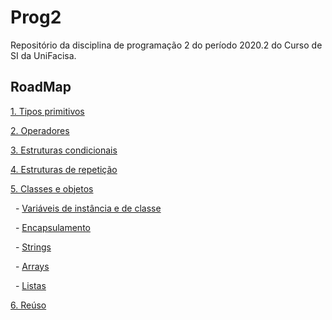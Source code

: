 # Prog2

Repositório da disciplina de programação 2 do período 2020.2 do Curso de SI da UniFacisa.

## RoadMap

[1. Tipos primitivos](Content/TiposPrimitivos.md)

[2. Operadores](Content/Operadores.md)

[3. Estruturas condicionais](Content/EstruturasCondicionais.md)

[4. Estruturas de repetição](Content/EstruturasDeRepeticao.md)

[5. Classes e objetos](Content/ClassesEObjetos.md)

&nbsp; - [Variáveis de instância e de classe](Content/VariaveisDeInstanciaEDeClasse.md)

&nbsp; - [Encapsulamento](Content/Encapsulamento.md)

&nbsp; - [Strings](Content/Strings.md)

&nbsp; - [Arrays](Content/Arrays.md)

&nbsp; - [Listas](Content/Listas.md)

[6. Reúso](Content/Reúso.md)
